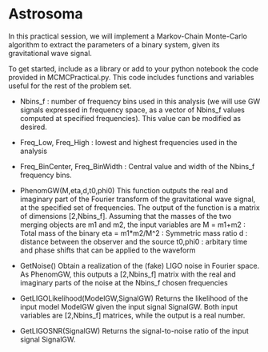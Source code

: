 # Astrosoma

In this practical session, we will implement a Markov-Chain Monte-Carlo algorithm to extract the parameters
of a binary system, given its gravitational wave signal.

To get started, include as a library or add to your python notebook the code provided in MCMCPractical.py.
This code includes functions and variables useful for the rest of the problem set.

* Nbins_f : number of frequency bins used in this analysis (we will use GW signals expressed in frequency space,
as a vector of Nbins_f values computed at specified frequencies). This value can be modified as desired.

* Freq_Low, Freq_High : lowest and highest frequencies used in the analysis

* Freq_BinCenter, Freq_BinWidth : Central value and width of the Nbins_f frequency bins.

* PhenomGW(M,eta,d,t0,phi0)
This function outputs the real and imaginary part of the Fourier transform of the gravitational wave signal,
at the specified set of frequencies. The output of the function is a matrix of dimensions [2,Nbins_f].
Assuming that the masses of the two merging objects are m1 and m2, the input variables are
M = m1+m2 : Total mass of the binary
eta = m1*m2/M^2 : Symmetric mass ratio
d : distance between the observer and the source
t0,phi0 : arbitary time and phase shifts that can be applied to the waveform

* GetNoise()
Obtain a realization of the (fake) LIGO noise in Fourier space. As PhenomGW, this outputs a [2,Nbins_f] matrix with the real and imaginary parts of the noise at the Nbins_f chosen frequencies

* GetLIGOLikelihood(ModelGW,SignalGW)
Returns the likelihood of the input model ModelGW given the input signal SignalGW.
Both input variables are [2,Nbins_f] matrices, while the output is a real number.

* GetLIGOSNR(SignalGW)
Returns the signal-to-noise ratio of the input signal SignalGW.